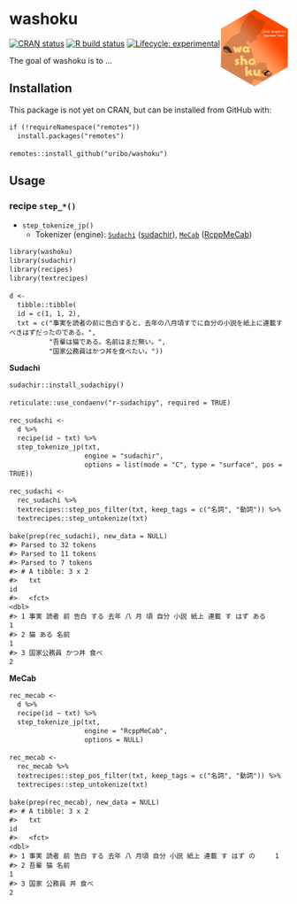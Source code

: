 
<!-- README.md is generated from README.Rmd. Please edit that file -->

# washoku <a href='https://https://uribo.github.io/washoku/'><img src='man/figures/logo.png' align="right" height="139" /></a>

<!-- badges: start -->

[![CRAN
status](https://www.r-pkg.org/badges/version/washoku)](https://CRAN.R-project.org/package=washoku)
[![R build
status](https://github.com/uribo/washoku/workflows/R-CMD-check/badge.svg)](https://github.com/uribo/washoku/actions)
[![Lifecycle:
experimental](https://img.shields.io/badge/lifecycle-experimental-orange.svg)](https://www.tidyverse.org/lifecycle/#experimental)
<!-- badges: end -->

The goal of washoku is to …

## Installation

This package is not yet on CRAN, but can be installed from GitHub with:

    if (!requireNamespace("remotes"))
      install.packages("remotes")

    remotes::install_github("uribo/washoku")

## Usage

### recipe `step_*()`

-   `step_tokenize_jp()`
    -   Tokenizer (engine):
        [`Sudachi`](https://github.com/WorksApplications/Sudachi)
        ([sudachir](https://github.com/uribo/sudachir)),
        [`MeCab`](https://taku910.github.io/mecab/)
        ([RcppMeCab](https://github.com/junhewk/RcppMeCab))

<!-- -->

    library(washoku)
    library(sudachir)
    library(recipes)
    library(textrecipes)

    d <-
      tibble::tibble(
      id = c(1, 1, 2),
      txt = c("事実を読者の前に告白すると、去年の八月頃すでに自分の小説を紙上に連載すべきはずだったのである。",
              "吾輩は猫である。名前はまだ無い。",
              "国家公務員はかつ丼を食べたい。"))

**Sudachi**

    sudachir::install_sudachipy()

    reticulate::use_condaenv("r-sudachipy", required = TRUE)

    rec_sudachi <- 
      d %>% 
      recipe(id ~ txt) %>% 
      step_tokenize_jp(txt, 
                       engine = "sudachir", 
                       options = list(mode = "C", type = "surface", pos = TRUE))

    rec_sudachi <-
      rec_sudachi %>%
      textrecipes::step_pos_filter(txt, keep_tags = c("名詞", "動詞")) %>%
      textrecipes::step_untokenize(txt)

    bake(prep(rec_sudachi), new_data = NULL)
    #> Parsed to 32 tokens
    #> Parsed to 11 tokens
    #> Parsed to 7 tokens
    #> # A tibble: 3 x 2
    #>   txt                                                                      id
    #>   <fct>                                                                 <dbl>
    #> 1 事実 読者 前 告白 する 去年 八 月 頃 自分 小説 紙上 連載 す はず ある     1
    #> 2 猫 ある 名前                                                              1
    #> 3 国家公務員 かつ丼 食べ                                                    2

**MeCab**

    rec_mecab <- 
      d %>% 
      recipe(id ~ txt) %>% 
      step_tokenize_jp(txt, 
                       engine = "RcppMeCab",
                       options = NULL)

    rec_mecab <- 
      rec_mecab %>% 
      textrecipes::step_pos_filter(txt, keep_tags = c("名詞", "動詞")) %>%
      textrecipes::step_untokenize(txt)

    bake(prep(rec_mecab), new_data = NULL)
    #> # A tibble: 3 x 2
    #>   txt                                                                   id
    #>   <fct>                                                              <dbl>
    #> 1 事実 読者 前 告白 する 去年 八 月頃 自分 小説 紙上 連載 す はず の     1
    #> 2 吾輩 猫 名前                                                           1
    #> 3 国家 公務員 丼 食べ                                                    2
